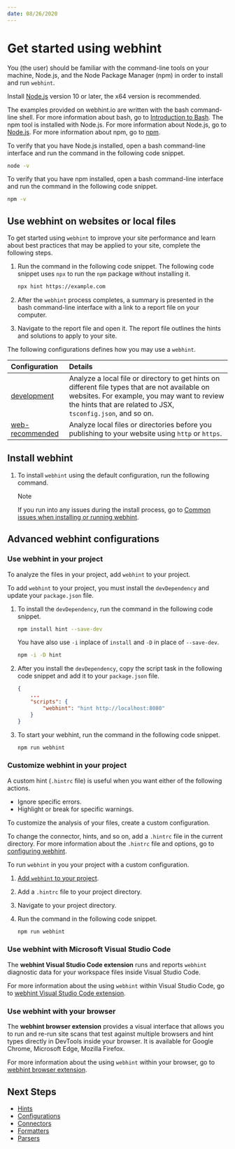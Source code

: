 ```yaml
---
date: 08/26/2020
---
```

# Get started using webhint

You \(the user\) should be familiar with the command-line tools on your machine, Node.js, and the Node Package Manager \(npm\) in order to install and run `webhint`.

Install [Node.js][NodejsDownloadCurrent] version 10 or later, the x64 version is recommended.

The examples provided on webhint.io are written with the bash command-line shell.  For more information about bash, go to [Introduction to Bash](https://docs.microsoft.com/learn/modules/bash-introduction).
The npm tool is installed with Node.js.  For more information about Node.js, go to [Node.js][NodejsAbout].  For more information about npm, go to [npm][NpmjsAbout].

To verify that you have Node.js installed, open a bash command-line interface and run the command in the following code snippet.

```bash
node -v
```

To verify that you have npm installed, open a bash command-line interface and run the command in the following code snippet.

```bash
npm -v
```

## Use webhint on websites or local files

To get started using `webhint` to improve your site performance and learn about best practices that may be applied to your site, complete the following steps.

1.  Run the command in the following code snippet.  The following code snippet uses `npx` to run the `npm` package without installing it.

    ```bash
    npx hint https://example.com
    ```

1.  After the `webhint` process completes, a summary is presented in the bash command-line interface with a link to a report file on your computer.
1.  Navigate to the report file and open it.  The report file outlines the hints and solutions to apply to your site.

The following configurations defines how you may use a `webhint`.

| Configuration | Details |
|:--- |:--- |
| [development][UserGuideConfigurationsDevelopment] | Analyze a local file or directory to get hints on different file types that are not available on websites.  For example, you may want to review the hints that are related to JSX, `tsconfig.json`, and so on. |
| [web-recommended][UserGuideConfigurationsWebRecommended] | Analyze local files or directories before you publishing to your website using `http` or `https`. |

## Install webhint

1.  To install `webhint` using the default configuration, run the following command.

    > [!NOTE]
    > If you run into any issues during the install process, go to [Common issues when installing or running webhint][UserGuideTroubleshootSummary].

## Advanced webhint configurations

### Use webhint in your project

To analyze the files in your project, add `webhint` to your project.

To add `webhint` to your project, you must install the `devDependency` and update your `package.json` file.

1.  To install the `devDependency`, run the command in the following code snippet.

    ```bash
    npm install hint --save-dev
    ```

    You have also use `-i` inplace of `install` and `-D` in place of `--save-dev`.

    ```bash
    npm -i -D hint
    ```

1.  After you install the `devDependency`, copy the script task in the following code snippet and add it to your `package.json` file.

    ```json
    {
        ...
        "scripts": {
            "webhint": "hint http://localhost:8080"
        }
    }
    ```

1.  To start your webhint, run the command in the following code snippet.

    ```bash
    npm run webhint

### Customize webhint in your project

A custom hint \(`.hintrc` file\)  is useful when you want either of the following actions.

*   Ignore specific errors.
*   Highlight or break for specific warnings.

To customize the analysis of your files, create a custom configuration.

To change the connector, hints, and so on, add a `.hintrc` file in the current directory.  For more information about the `.hintrc` file and options, go to [configuring webhint][UserGuideConfiguringWebhintSummary].

To run `webhint` in you your project with a custom configuration.

1.  [Add `webhint` to your project](#use-webhint-in-your-project).
1.  Add a `.hintrc` file to your project directory.
1.  Navigate to your project directory.
1.  Run the command in the following code snippet.

    ```bash
    npm run webhint
    ```

### Use webhint with Microsoft Visual Studio Code

The **webhint Visual Studio Code extension** runs and reports `webhint` diagnostic data for your workspace files inside Visual Studio Code.

For more information about the using `webhint` within Visual Studio Code, go to [webhint Visual Studio Code extension][UserGuideExtensionsVscodeWebhint].

### Use webhint with your browser

The **webhint browser extension** provides a visual interface that allows you to run and re-run site scans that test against multiple browsers and hint types directly in DevTools inside your browser.  It is available for Google Chrome, Microsoft Edge, Mozilla Firefox.

For more information about the using `webhint` within your browser, go to [webhint browser extension][UserGuideExtensionsBrowser].

## Next Steps

*   [Hints][UserGuideConceptsHints]
*   [Configurations][UserGuideConceptsConfigurations]
*   [Connectors][UserGuideConceptsConnectors]
*   [Formatters][UserGuideConceptsFormatters]
*   [Parsers][UserGuideConceptsParsers]

<!-- links -->

[UserGuideConceptsConfigurations]: ./concepts/configurations.md "Configurations | webhint"
[UserGuideConceptsConnectors]: ./concepts/connectors.md "Connectors | webhint"
[UserGuideConceptsFormatters]: ./concepts/formatters.md "Formatters | webhint"
[UserGuideConceptsHints]: ./concepts/hints.md "Hints | webhint"
[UserGuideConceptsParsers]: ./concepts/parsers.md "Parsers | webhint"
[UserGuideConfiguringWebhintSummary]: ./configuring-webhint/summary.md  "Configuring Webhint | webhint"
[UserGuideExtensionsBrowser]: ../../../extension-browser/README.md "Webhint Browser Extension EditSignal Issue | webhint"
[UserGuideConfigurationsDevelopment]: ./configurations/configuration-development.md "Webhint Development Configuration | webhint"
[UserGuideConfigurationsWebRecommended]: ./configurations/configuration-web-recommended.md "Webhint Recommended Web Configuration | webhint"
[UserGuideExtensionsVscodeWebhint]: ../../../extension-vscode/README.md "Webhint VS Code Extension | webhint"
[UserGuideTroubleshootSummary]: ./troubleshoot/summary.md "Common issues when installing or running webhint | webhint"

[NodejsAbout]: https://nodejs.org/en/about "About Node.js(r) | Node.js"
[NodejsDownloadCurrent]: https://nodejs.org/en/download/current "Downloads | Node.js"

[NpmjsAbout]: https://www.npmjs.com/about "About npm | npm"
